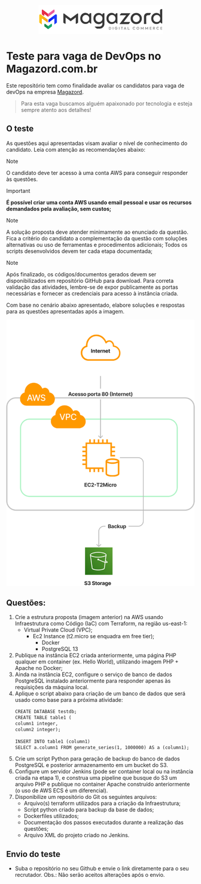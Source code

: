 <div align='center'>
 
![Magazord](LogoMagazord.png)
 
 </div>

# Teste para vaga de DevOps no Magazord.com.br
Este repositório tem como finalidade avaliar os candidatos para vaga de devOps na empresa [Magazord](https://magazord.com.br).
> Para esta vaga buscamos alguém apaixonado por tecnologia e esteja sempre atento aos detalhes!


## O teste

As questões aqui apresentadas visam avaliar o nível de conhecimento do candidato. Leia com atenção as recomendações abaixo:

> [!NOTE]
> O candidato deve ter acesso à uma conta AWS para conseguir responder às questões.

 > [!IMPORTANT]
 > **É possível criar uma conta AWS usando email pessoal e usar os recursos demandados pela avaliação, sem custos;**

> [!NOTE]
> A solução proposta deve atender minimamente ao enunciado da questão. Fica a critério do candidato a complementação da questão com soluções alternativas ou uso de ferramentas e procedimentos adicionais;
> Todos os scripts desenvolvidos devem ter cada etapa documentada;

> [!NOTE]
> Após finalizado, os códigos/documentos gerados devem ser disponibilizados em repositório GitHub para download.
> Para correta validação das atividades, lembre-se de expor publicamente as portas necessárias e fornecer as credenciais para acesso à instância criada.

Com base no cenário abaixo apresentado, elabore soluções e respostas para as questões apresentadas após a imagem.

![Modelagem](testeAWS.png)

## Questões:

  1. Crie a estrutura proposta (imagem anterior) na AWS usando Infraestrutura como Código (IaC) com Terraform, na região us-east-1:
     - Virtual Private Cloud (VPC);
       - Ec2 Instance (t2.micro se enquadra em free tier);
         - Docker
         - PostgreSQL 13
  2. Publique na instância EC2 criada anteriormente, uma página PHP qualquer em container (ex. Hello World), utilizando imagem PHP + Apache no Docker;
  3. Ainda na instância EC2, configure o serviço de banco de dados PostgreSQL instalado anteriormente para responder apenas às requisições da máquina local.
  4. Aplique o script abaixo para criação de um banco de dados que será usado como base para a próxima atividade:
      ```
     CREATE DATABASE testdb;
     CREATE TABLE table1 (
      column1 integer,
      column2 integer);
     
     INSERT INTO table1 (column1)
     SELECT a.column1 FROM generate_series(1, 1000000) AS a (column1);
     ```
  5. Crie um script Python para geração de backup do banco de dados PostgreSQL e posterior armazenamento em um bucket do S3.
  6. Configure um servidor Jenkins (pode ser container local ou na instância criada na etapa 1), e construa uma pipeline que busque do S3 um arquivo PHP e publique no container Apache construído anteriormente (o uso de AWS ECS é um diferencial).
  7. Disponibilize um repositório do Git os seguintes arquivos:
     - Arquivo(s) terraform utilizados para a criação da Infraestrutura;
     - Script python criado para backup da base de dados;
     - Dockerfiles utilizados;
     - Documentação dos passos executados durante a realização das questões;
     - Arquivo XML do projeto criado no Jenkins.

## Envio do teste

* Suba o repositório no seu Github e envie o link diretamente para o seu recrutador.
Obs.: Não serão aceitos alterações após o envio.